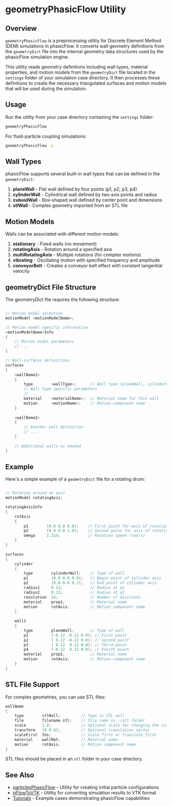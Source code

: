 # geometryPhasicFlow Utility

## Overview

`geometryPhasicFlow` is a preprocessing utility for Discrete Element Method (DEM) simulations in phasicFlow. It converts wall geometry definitions from the `geometryDict` file into the internal geometry data structures used by the phasicFlow simulation engine.

This utility reads geometry definitions including wall types, material properties, and motion models from the `geometryDict` file located in the `settings` folder of your simulation case directory. It then processes these definitions to create the necessary triangulated surfaces and motion models that will be used during the simulation.

## Usage

Run the utility from your case directory containing the `settings` folder:

```bash
geometryPhasicFlow
```

For fluid-particle coupling simulations:

```bash
geometryPhasicFlow -c
```

## Wall Types

phasicFlow supports several built-in wall types that can be defined in the `geometryDict`:

1. **planeWall** - Flat wall defined by four points (p1, p2, p3, p4)
2. **cylinderWall** - Cylindrical wall defined by two axis points and radius
3. **cuboidWall** - Box-shaped wall defined by center point and dimensions
4. **stlWall** - Complex geometry imported from an STL file

## Motion Models

Walls can be associated with different motion models:

1. **stationary** - Fixed walls (no movement)
2. **rotatingAxis** - Rotation around a specified axis
3. **multiRotatingAxis** - Multiple rotations (for complex motions)
4. **vibrating** - Oscillating motion with specified frequency and amplitude
5. **conveyorBelt** - Creates a conveyor belt effect with constant tangential velocity

## geometryDict File Structure

The geometryDict file requires the following structure:

```C++

// Motion model selection
motionModel <motionModelName>;

// Motion model specific information
<motionModelName>Info
{
    // Motion model parameters
    // ...
}

// Wall surfaces definitions
surfaces
{
    <wallName1>
    {
        type        <wallType>;      // Wall type (planeWall, cylinderWall, etc.)
        // Wall type specific parameters
        // ...
        material    <materialName>;  // Material name for this wall
        motion      <motionName>;    // Motion component name
    }
    
    <wallName2>
    {
        // Another wall definition
        // ...
    }
    
    // Additional walls as needed
}
```

## Example

Here's a simple example of a `geometryDict` file for a rotating drum:

```C++

// Rotation around an axis
motionModel rotatingAxis;

rotatingAxisInfo
{
    rotAxis 
    {
        p1        (0.0 0.0 0.0);    // First point for axis of rotation
        p2        (0.0 0.0 1.0);    // Second point for axis of rotation
        omega     1.214;            // Rotation speed (rad/s)
    }
}

surfaces
{
    cylinder
    {
        type        cylinderWall;    // Type of wall
        p1          (0.0 0.0 0.0);   // Begin point of cylinder axis
        p2          (0.0 0.0 0.1);   // End point of cylinder axis
        radius1     0.12;            // Radius at p1
        radius2     0.12;            // Radius at p2
        resolution  24;              // Number of divisions
        material    prop1;           // Material name
        motion      rotAxis;         // Motion component name
    }
    
    wall1
    {
        type        planeWall;       // Type of wall
        p1          (-0.12 -0.12 0.0); // First point
        p2          ( 0.12 -0.12 0.0); // Second point
        p3          ( 0.12  0.12 0.0); // Third point
        p4          (-0.12  0.12 0.0); // Fourth point
        material    prop1;           // Material name
        motion      rotAxis;         // Motion component name
    }
}
```

## STL File Support

For complex geometries, you can use STL files:

```C++
wallName
{
    type        stlWall;         // Type is STL wall
    file        filename.stl;    // File name in ./stl folder
    scale       1.0;             // Optional scale for changing the size of surface
    transform   (0 0 0);         // Optional translation vector
    scaleFirst  Yes;             // Scale first or translate first
    material    wallMat;         // Material name
    motion      rotAxis;         // Motion component name
}
```

STL files should be placed in an `stl` folder in your case directory.

## See Also

- [particlesPhasicFlow](../particlesPhasicFlow) - Utility for creating initial particle configurations
- [pFlowToVTK](../pFlowToVTK) - Utility for converting simulation results to VTK format
- [Tutorials](../../tutorials) - Example cases demonstrating phasicFlow capabilities